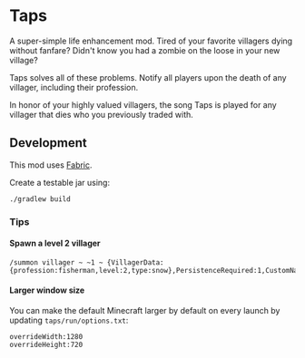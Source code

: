 # Taps

A super-simple life enhancement mod. Tired of your favorite villagers dying without fanfare? Didn't know you had a zombie on the loose in your new village?

Taps solves all of these problems. Notify all players upon the death of any villager, including their profession.

In honor of your highly valued villagers, the song Taps is played for any villager that dies who you previously traded with.

## Development

This mod uses [Fabric](https://fabricmc.net/wiki/tutorial:start).

Create a testable jar using:

```
./gradlew build
```

### Tips

#### Spawn a level 2 villager

```
/summon villager ~ ~1 ~ {VillagerData:{profession:fisherman,level:2,type:snow},PersistenceRequired:1,CustomName:"Harold"}
```

#### Larger window size

You can make the default Minecraft larger by default on every launch by updating `taps/run/options.txt`:

```
overrideWidth:1280
overrideHeight:720
```
